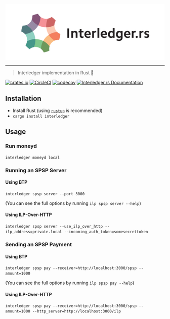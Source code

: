 <p align="center">
  <img src="interledger-rs.svg" width="700" alt="Interledger.rs">
</p>

---
> Interledger implementation in Rust :money_with_wings:

[![crates.io](https://img.shields.io/crates/v/interledger.svg)](https://crates.io/crates/interledger)
[![CircleCI](https://circleci.com/gh/emschwartz/interledger-rs.svg?style=shield)](https://circleci.com/gh/emschwartz/interledger-rs)
[![codecov](https://codecov.io/gh/emschwartz/interledger-rs/branch/master/graph/badge.svg)](https://codecov.io/gh/emschwartz/interledger-rs)
[![Interledger.rs Documentation](https://docs.rs/interledger/badge.svg)](https://docs.rs/interledger)

## Installation
- Install Rust (using [`rustup`](https://rustup.rs/) is recommended)
- `cargo install interledger`

## Usage

### Run moneyd

`interledger moneyd local`

### Running an SPSP Server

#### Using BTP

`interledger spsp server --port 3000`

(You can see the full options by running `ilp spsp server --help`)

#### Using ILP-Over-HTTP

`interledger spsp server --use_ilp_over_http --ilp_address=private.local --incoming_auth_token=somesecrettoken`

### Sending an SPSP Payment

#### Using BTP

`interledger spsp pay --receiver=http://localhost:3000/spsp --amount=1000`

(You can see the full options by running `ilp spsp pay --help`)

#### Using ILP-Over-HTTP

`interledger spsp pay --receiver=http://localhost:3000/spsp --amount=1000 --http_server=http://localhost:3000/ilp`
